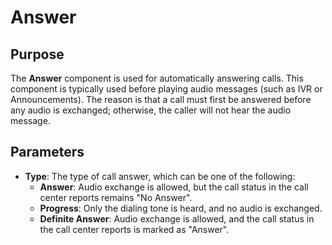 # Answer

## Purpose
The **Answer** component is used for automatically answering calls. This component is typically used before playing audio messages (such as IVR or Announcements). The reason is that a call must first be answered before any audio is exchanged; otherwise, the caller will not hear the audio message.

## Parameters

- **Type**: The type of call answer, which can be one of the following:
    - **Answer**: Audio exchange is allowed, but the call status in the call center reports remains "No Answer".
    - **Progress**: Only the dialing tone is heard, and no audio is exchanged.
    - **Definite Answer**: Audio exchange is allowed, and the call status in the call center reports is marked as "Answer".